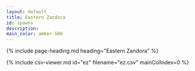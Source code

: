 ```yaml
---
layout: default
title: Eastern Zandora
id: spawns
description:
main_color: amber-500
---
```


<div class="margin-center-90">
  {% include page-heading.md heading="Eastern Zandora" %}
  
  {% include csv-viewer.md id="ez" filename="ez.csv" mainColIndex=0 %}
</div>